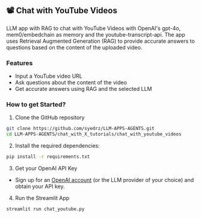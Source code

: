 ## 📽️ Chat with YouTube Videos 

LLM app with RAG to chat with YouTube Videos with OpenAI's gpt-4o, mem0/embedchain as memory and the youtube-transcript-api. The app uses Retrieval Augmented Generation (RAG) to provide accurate answers to questions based on the content of the uploaded video.

### Features

- Input a YouTube video URL
- Ask questions about the content of the video
- Get accurate answers using RAG and the selected LLM

### How to get Started?

1. Clone the GitHub repository

```bash
git clone https://github.com/syedrz/LLM-APPS-AGENTS.git
cd LLM-APPS-AGENTS/chat_with_X_tutorials/chat_with_youtube_videos
```
2. Install the required dependencies:

```bash
pip install -r requirements.txt
```
3. Get your OpenAI API Key

- Sign up for an [OpenAI account](https://platform.openai.com/) (or the LLM provider of your choice) and obtain your API key.

4. Run the Streamlit App
```bash
streamlit run chat_youtube.py
```
